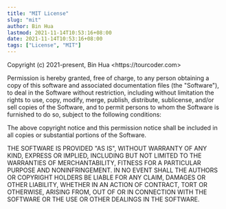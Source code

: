 ```yaml
---
title: "MIT License"
slug: "mit"
author: Bin Hua
lastmod: 2021-11-14T10:53:16+08:00
date: 2021-11-14T10:53:16+08:00
tags: ["License", "MIT"]
---
```


Copyright (c) 2021-present, Bin Hua \<https:\/\/tourcoder.com\>

Permission is hereby granted, free of charge, to any person obtaining a copy
of this software and associated documentation files (the "Software"), to deal
in the Software without restriction, including without limitation the rights
to use, copy, modify, merge, publish, distribute, sublicense, and/or sell
copies of the Software, and to permit persons to whom the Software is
furnished to do so, subject to the following conditions:

The above copyright notice and this permission notice shall be included in all
copies or substantial portions of the Software.

THE SOFTWARE IS PROVIDED "AS IS", WITHOUT WARRANTY OF ANY KIND, EXPRESS OR
IMPLIED, INCLUDING BUT NOT LIMITED TO THE WARRANTIES OF MERCHANTABILITY,
FITNESS FOR A PARTICULAR PURPOSE AND NONINFRINGEMENT. IN NO EVENT SHALL THE
AUTHORS OR COPYRIGHT HOLDERS BE LIABLE FOR ANY CLAIM, DAMAGES OR OTHER
LIABILITY, WHETHER IN AN ACTION OF CONTRACT, TORT OR OTHERWISE, ARISING FROM,
OUT OF OR IN CONNECTION WITH THE SOFTWARE OR THE USE OR OTHER DEALINGS IN THE
SOFTWARE.
